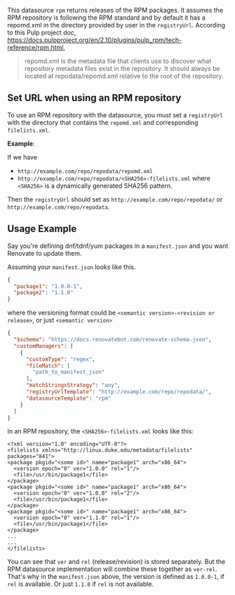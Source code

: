 This datasource `rpm` returns releases of the RPM packages.
It assumes the RPM repository is following the RPM standard and by default it has a repomd.xml in the directory provided by user in the `registryUrl`.
According to this Pulp project doc, <https://docs.pulpproject.org/en/2.10/plugins/pulp_rpm/tech-reference/rpm.html>,

> repomd.xml is the metadata file that clients use to discover what repository metadata files exist in the repository.
> It should always be located at repodata/repomd.xml relative to the root of the repository.

## Set URL when using an RPM repository

To use an RPM repository with the datasource, you must set a `registryUrl` with the directory that contains the `repomd.xml` and corresponding `filelists.xml`.

**Example**:

If we have

- `http://example.com/repo/repodata/repomd.xml`
- `http://example.com/repo/repodata/<SHA256>-filelists.xml` where `<SHA256>` is a dynamically generated SHA256 pattern.

Then the `registryUrl` should set as `http://example.com/repo/repodata/` or `http://example.com/repo/repodata`.

## Usage Example

Say you're defining dnf/tdnf/yum packages in a `manifest.json` and you want Renovate to update them.

Assuming your `manifest.json` looks like this.

```manifest.json
{
  "package1": "1.0.0-1",
  "package2": "1.1.0"
}
```

where the versioning format could be `<semantic version>-<revision or release>`, or just `<semantic version>`

```renovate.json
{
  "$schema": "https://docs.renovatebot.com/renovate-schema.json",
  "customManagers": [
    {
      "customType": "regex",
      "fileMatch": [
        "path_to_manifest_json"
      ],
      "matchStringsStrategy": "any",
      "registryUrlTemplate": "http://example.com/repo/repodata/",
      "datasourceTemplate": "rpm"
    }
  ]
}
```

In an RPM repository, the `<SHA256>-filelists.xml` looks like this:

```
<?xml version="1.0" encoding="UTF-8"?>
<filelists xmlns="http://linux.duke.edu/metadata/filelists" packages="841">
<package pkgid="<some id>" name="package1" arch="x86_64">
  <version epoch="0" ver="1.0.0" rel="1"/>
  <file>/usr/bin/package1</file>
</package>
<package pkgid="<some id>" name="package1" arch="x86_64">
  <version epoch="0" ver="1.0.0" rel="2"/>
  <file>/usr/bin/package1</file>
</package>
<package pkgid="<some id>" name="package1" arch="x86_64">
  <version epoch="0" ver="1.1.0" rel="1"/>
  <file>/usr/bin/package1</file>
</package>
...
...
</filelists>
```

You can see that `ver` and `rel` (release/revision) is stored separately.
But the RPM datasource implementation will combine these together as `ver-rel`.
That's why in the `manifest.json` above, the version is defined as `1.0.0-1`, if `rel` is available.
Or just `1.1.0` if `rel` is not available.
